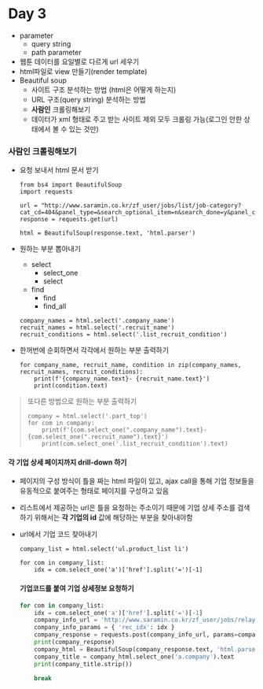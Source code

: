 # Day 3

- parameter
  - query string
  - path parameter
- 웹툰 데이터를 요일별로 다르게 url 세우기
- html파일로 view 만들기(render template)
- Beautiful soup
  - 사이트 구조 분석하는 방법 (html은 어떻게 하는지)
  - URL 구조(query string) 분석하는 방법
  - **사람인** 크롤링해보기
  - 데이터가 xml 형태로 주고 받는 사이트 제외 모두 크롤링 가능(로그인 안한 상태에서 볼 수 있는 것만)

### 사람인 크롤링해보기

- 요청 보내서 html 문서 받기

  ```
  from bs4 import BeautifulSoup
  import requests
  
  url = "http://www.saramin.co.kr/zf_user/jobs/list/job-category?cat_cd=404&panel_type=&search_optional_item=n&search_done=y&panel_count=y"
  response = requests.get(url)
  
  html = BeautifulSoup(response.text, 'html.parser')
  ```

- 원하는 부분 뽑아내기

  - select
    - select_one
    - select
  - find
    - find
    - find_all

  ```
  company_names = html.select('.company_name')
  recruit_names = html.select('.recruit_name')
  recruit_conditions = html.select('.list_recruit_condition')
  ```

- 한꺼번에 순회하면서 각각에서 원하는 부분 출력하기

  ```
  for company_name, recruit_name, condition in zip(company_names, recruit_names, recruit_conditions):
      print(f'{company_name.text}- {recruit_name.text}')
      print(condition.text)
  ```

> 또다른 방법으로 원하는 부분 출력하기
>
> ```
> company = html.select('.part_top')
> for com in company:
>     print(f'{com.select_one(".company_name").text}- {com.select_one(".recruit_name").text}')
>     print(com.select_one('.list_recruit_condition').text)
> ```

#### 각 기업 상세 페이지까지 drill-down 하기

- 페이지의 구성 방식이 틀을 짜는 html 파일이 있고, ajax call을 통해 기업 정보들을 유동적으로 붙여주는 형태로 페이지를 구성하고 있음

- 리스트에서 제공하는 url은 틀을 요청하는 주소이기 때문에 기업 상세 주소를 검색하기 위해서는 **각 기업의 id** 값에 해당하는 부분을 찾아내야함

- url에서 기업 코드 찾아내기

  ```
  company_list = html.select('ul.product_list li')
  
  for com in company_list:
      idx = com.select_one('a')['href'].split('=')[-1]
  ```

  #### 기업코드를 붙여 기업 상세정보 요청하기

  ```python
  for com in company_list:
      idx = com.select_one('a')['href'].split('=')[-1]
      company_info_url = 'http://www.saramin.co.kr/zf_user/jobs/relay/view-ajax'
      company_info_params = { 'rec_idx': idx }
      company_response = requests.post(company_info_url, params=company_info_params)
      print(company_response)
      company_html = BeautifulSoup(company_response.text, 'html.parser')
      company_title = company_html.select_one('a.company').text
      print(company_title.strip())
      
      break
  ```



